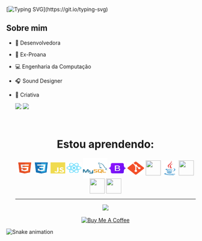 [![Typing SVG](https://readme-typing-svg.herokuapp.com/?color=471BA6&size=35&center=true&vCenter=true&width=1000&lines=My+name+is+Gabriella+Hernandes;I'm+21+years+old;I'm+from+Brazil;Be+welcome!)](https://git.io/typing-svg)

## Sobre mim
- :dart: Desenvolvedora
- :blue_heart: Ex-Proana
- :computer: Engenharia da Computação 
- :headphones: Sound Designer
- :star2: Criativa

  <div>
    <img src="https://github-readme-stats.vercel.app/api?username=gaabs16&show_icons=true&theme=midnight-purple&include_all_commits=true&count_private=true"/>
    <img src="https://github-readme-stats.vercel.app/api/top-langs/?username=gaabs16&layout=compact&langs_count=16&theme=midnight-purple"/>
  </div>
  <br>
  <div align="center"> 
    <div style="display: inline_block"><br>
      <h1 align="center">Estou aprendendo:</h1>
      <img align="center" height="30" width="40" src="https://raw.githubusercontent.com/devicons/devicon/master/icons/html5/html5-original.svg">
      <img align="center" height="30" width="40" src="https://raw.githubusercontent.com/devicons/devicon/master/icons/css3/css3-original.svg">
      <img align="center" height="30" width="40" src="https://raw.githubusercontent.com/devicons/devicon/master/icons/javascript/javascript-plain.svg">
      <img align="center" height="30" width="40" src="https://raw.githubusercontent.com/devicons/devicon/master/icons/react/react-original.svg">
      <img align="center" height="55" width="65" src="https://raw.githubusercontent.com/devicons/devicon/master/icons/mysql/mysql-original-wordmark.svg">
      <img align="center" height="35" width="45" src="https://raw.githubusercontent.com/devicons/devicon/master/icons/bootstrap/bootstrap-original.svg">
      <img align="center" height="35" width="45" src="https://raw.githubusercontent.com/devicons/devicon/master/icons/git/git-original.svg">
      <img src="https://www.vectorlogo.zone/logos/figma/figma-icon.svg" align="center" width="40" height="40"/>
      <img src="https://raw.githubusercontent.com/devicons/devicon/master/icons/java/java-original.svg" align="center" width="40" height="40"/>
      <img src="https://cdn.worldvectorlogo.com/logos/nextjs-2.svg" align="center" width="40" height="40"/> 
      <img src="https://www.vectorlogo.zone/logos/springio/springio-icon.svg" align="center" width="40" height="40"/> 
      <img src="https://www.vectorlogo.zone/logos/tailwindcss/tailwindcss-icon.svg" align="center" width="40" height="40"/>
    </div>
  </div>
  <hr>
  <div align="center">
	  <a href="https://www.linkedin.com/in/gabriella-hernandes" target="_blank"><img src="https://img.shields.io/badge/-LinkedIn-%230077B5?style=for-the-badge&logo=linkedin&logoColor=white" target="_blank"></a> 
  </div>
      
  <p align="center">
      <a href="https://www.buymeacoffee.com/gabriella.hernandes" target="_blank"><img src="https://cdn.buymeacoffee.com/buttons/v2/default-violet.png" alt="Buy Me A Coffee" style="height: 60px !important;width: 217px !important;" ></a>
  </p>
  
![Snake animation](https://github.com/LuigiGF/LuigiGF/blob/output/github-contribution-grid-snake.svg)
